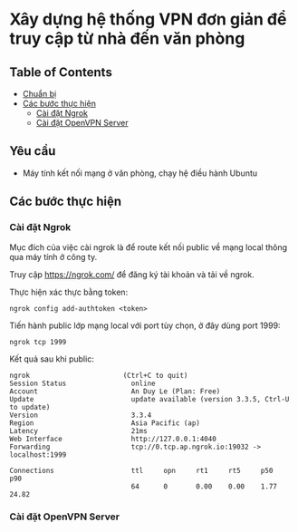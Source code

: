 # Xây dựng hệ thống VPN đơn giản để truy cập từ nhà đến văn phòng

## Table of Contents
  - [Chuẩn bị](#Chuẩn-bị)
  - [Các bước thực hiện](#Các-bước-thực-hiện)
    - [Cài đặt Ngrok](#Cài-đặt-Ngrok)
    - [Cài đặt OpenVPN Server](#Cài-đặt-OpenVPN-Server)

## Yêu cầu
  - Máy tính kết nối mạng ở văn phòng, chạy hệ điều hành Ubuntu

## Các bước thực hiện

### Cài đặt Ngrok
Mục đích của việc cài ngrok là để route kết nối public về mạng local thông qua máy tính ở công ty.

Truy cập https://ngrok.com/ để đăng ký tài khoản và tải về ngrok.

Thực hiện xác thực bằng token:
```
ngrok config add-authtoken <token>
```

Tiến hành public lớp mạng local với port tùy chọn, ở đây dùng port 1999:
```
ngrok tcp 1999
```

Kết quả sau khi public:
```
ngrok                       (Ctrl+C to quit)
Session Status                online                                                                                                
Account                       An Duy Le (Plan: Free)                                                                                
Update                        update available (version 3.3.5, Ctrl-U to update)                                                    
Version                       3.3.4                                                                                                 
Region                        Asia Pacific (ap)                                                                                     
Latency                       21ms                                                                                                  
Web Interface                 http://127.0.0.1:4040                                                                                 
Forwarding                    tcp://0.tcp.ap.ngrok.io:19032 -> localhost:1999                                                       
                                                                                                                                    
Connections                   ttl     opn     rt1     rt5     p50     p90                                                           
                              64      0       0.00    0.00    1.77    24.82 
```

### Cài đặt OpenVPN Server
